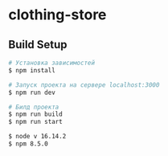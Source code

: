 # clothing-store

## Build Setup

```bash
# Установка зависимостей
$ npm install

# Запуск проекта на сервере localhost:3000
$ npm run dev

# Билд проекта
$ npm run build
$ npm run start

$ node v 16.14.2
$ npm 8.5.0
